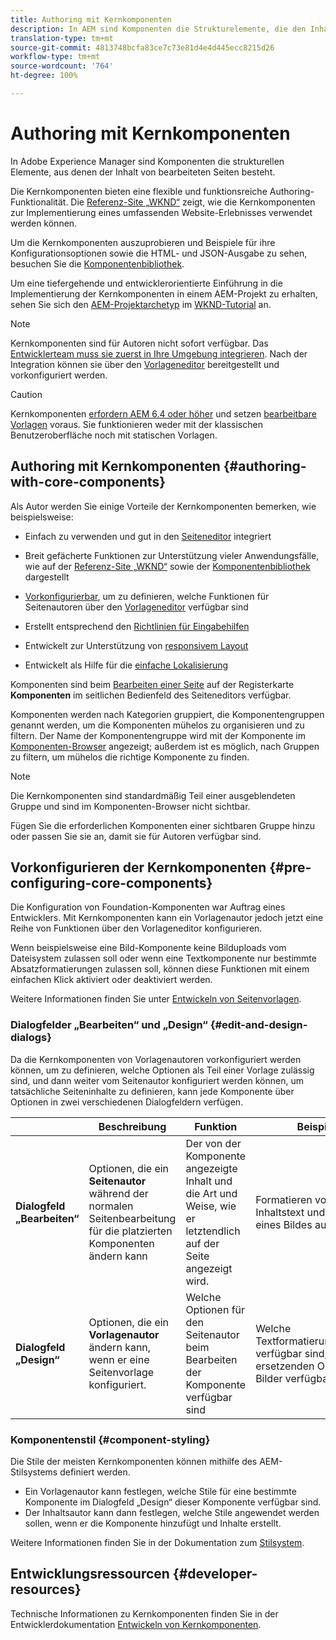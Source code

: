 ```yaml
---
title: Authoring mit Kernkomponenten
description: In AEM sind Komponenten die Strukturelemente, die den Inhalt der zu erstellenden Seiten ausmachen. Kernkomponenten bieten flexible und funktionsreiche Authoring-Funktionalität.
translation-type: tm+mt
source-git-commit: 4813748bcfa83ce7c73e81d4e4d445ecc8215d26
workflow-type: tm+mt
source-wordcount: '764'
ht-degree: 100%

---
```



# Authoring mit Kernkomponenten

In Adobe Experience Manager sind Komponenten die strukturellen Elemente, aus denen der Inhalt von bearbeiteten Seiten besteht.

Die Kernkomponenten bieten eine flexible und funktionsreiche Authoring-Funktionalität. Die [Referenz-Site „WKND“](https://wknd.site) zeigt, wie die Kernkomponenten zur Implementierung eines umfassenden Website-Erlebnisses verwendet werden können.

Um die Kernkomponenten auszuprobieren und Beispiele für ihre Konfigurationsoptionen sowie die HTML- und JSON-Ausgabe zu sehen, besuchen Sie die [Komponentenbibliothek](https://adobe.com/go/aem_cmp_library_de).

Um eine tiefergehende und entwicklerorientierte Einführung in die Implementierung der Kernkomponenten in einem AEM-Projekt zu erhalten, sehen Sie sich den [AEM-Projektarchetyp](/help/developing/archetype/overview.md) im [ WKND-Tutorial](https://docs.adobe.com/content/help/en/experience-manager-learn/getting-started-wknd-tutorial-develop/overview.html) an.

>[!NOTE]
>
>Kernkomponenten sind für Autoren nicht sofort verfügbar. Das [Entwicklerteam muss sie zuerst in Ihre Umgebung integrieren](/help/get-started/using.md). Nach der Integration können sie über den [Vorlageneditor](https://docs.adobe.com/content/help/de-DE/experience-manager-cloud-service/sites/authoring/features/templates.translate.html) bereitgestellt und vorkonfiguriert werden.

>[!CAUTION]
>
>Kernkomponenten [erfordern AEM 6.4 oder höher](/help/versions.md) und setzen [bearbeitbare Vorlagen](https://docs.adobe.com/content/help/en/experience-manager-cloud-service/sites/authoring/features/templates.html) voraus. Sie funktionieren weder mit der klassischen Benutzeroberfläche noch mit statischen Vorlagen.

## Authoring mit Kernkomponenten {#authoring-with-core-components}

Als Autor werden Sie einige Vorteile der Kernkomponenten bemerken, wie beispielsweise:

* Einfach zu verwenden und gut in den [Seiteneditor](https://docs.adobe.com/content/help/de-DE/experience-manager-cloud-service/sites/authoring/fundamentals/editing-content.translate.html) integriert

* Breit gefächerte Funktionen zur Unterstützung vieler Anwendungsfälle, wie auf der [Referenz-Site „WKND“](https://wknd.site) sowie der [Komponentenbibliothek](https://adobe.com/go/aem_cmp_library) dargestellt

* [Vorkonfigurierbar](#pre-configuring-core-components), um zu definieren, welche Funktionen für Seitenautoren über den [Vorlageneditor](https://docs.adobe.com/content/help/en/experience-manager-cloud-service/sites/authoring/features/templates.html) verfügbar sind

* Erstellt entsprechend den [Richtlinien für Eingabehilfen](https://docs.adobe.com/content/help/de-DE/experience-manager-cloud-service/sites/authoring/fundamentals/accessible-content.translate.html)

* Entwickelt zur Unterstützung von [responsivem Layout](https://docs.adobe.com/content/help/de-DE/experience-manager-cloud-service/sites/authoring/features/responsive-layout.translate.html)

* Entwickelt als Hilfe für die [einfache Lokalisierung](localization.md)

Komponenten sind beim [Bearbeiten einer Seite](https://docs.adobe.com/content/help/en/experience-manager-cloud-service/sites/authoring/fundamentals/editing-content.html) auf der Registerkarte **Komponenten** im seitlichen Bedienfeld des Seiteneditors verfügbar.

Komponenten werden nach Kategorien gruppiert, die Komponentengruppen genannt werden, um die Komponenten mühelos zu organisieren und zu filtern. Der Name der Komponentengruppe wird mit der Komponente im [Komponenten-Browser](https://docs.adobe.com/content/help/en/experience-manager-cloud-service/sites/authoring/fundamentals/editing-content.html) angezeigt; außerdem ist es möglich, nach Gruppen zu filtern, um mühelos die richtige Komponente zu finden.

>[!NOTE]
>
>Die Kernkomponenten sind standardmäßig Teil einer ausgeblendeten Gruppe und sind im Komponenten-Browser nicht sichtbar.
>
>Fügen Sie die erforderlichen Komponenten einer sichtbaren Gruppe hinzu oder passen Sie sie an, damit sie für Autoren verfügbar sind.

## Vorkonfigurieren der Kernkomponenten {#pre-configuring-core-components}

Die Konfiguration von Foundation-Komponenten war Auftrag eines Entwicklers. Mit Kernkomponenten kann ein Vorlagenautor jedoch jetzt eine Reihe von Funktionen über den Vorlageneditor konfigurieren.

Wenn beispielsweise eine Bild-Komponente keine Bilduploads vom Dateisystem zulassen soll oder wenn eine Textkomponente nur bestimmte Absatzformatierungen zulassen soll, können diese Funktionen mit einem einfachen Klick aktiviert oder deaktiviert werden.

Weitere Informationen finden Sie unter [Entwickeln von Seitenvorlagen](https://docs.adobe.com/content/help/en/experience-manager-cloud-service/sites/authoring/features/templates.html).

### Dialogfelder „Bearbeiten“ und „Design“ {#edit-and-design-dialogs}

Da die Kernkomponenten von Vorlagenautoren vorkonfiguriert werden können, um zu definieren, welche Optionen als Teil einer Vorlage zulässig sind, und dann weiter vom Seitenautor konfiguriert werden können, um tatsächliche Seiteninhalte zu definieren, kann jede Komponente über Optionen in zwei verschiedenen Dialogfeldern verfügen.

|  | Beschreibung | Funktion | Beispiele |
|--- |--- |--- |--- |
| **Dialogfeld „Bearbeiten“** | Optionen, die ein **Seitenautor** während der normalen Seitenbearbeitung für die platzierten Komponenten ändern kann | Der von der Komponente angezeigte Inhalt und die Art und Weise, wie er letztendlich auf der Seite angezeigt wird. | Formatieren von Inhaltstext und Drehen eines Bildes auf einer Seite |
| **Dialogfeld „Design“** | Optionen, die ein **Vorlagenautor** ändern kann, wenn er eine Seitenvorlage konfiguriert. | Welche Optionen für den Seitenautor beim Bearbeiten der Komponente verfügbar sind | Welche Textformatierungsoptionen verfügbar sind, welche ersetzenden Optionen für Bilder verfügbar sind |

### Komponentenstil {#component-styling}

Die Stile der meisten Kernkomponenten können mithilfe des AEM-Stilsystems definiert werden.

* Ein Vorlagenautor kann festlegen, welche Stile für eine bestimmte Komponente im Dialogfeld „Design“ dieser Komponente verfügbar sind.
* Der Inhaltsautor kann dann festlegen, welche Stile angewendet werden sollen, wenn er die Komponente hinzufügt und Inhalte erstellt.

Weitere Informationen finden Sie in der Dokumentation zum [Stilsystem](https://docs.adobe.com/content/help/de-DE/experience-manager-cloud-service/sites/authoring/features/style-system.translate.html).

## Entwicklungsressourcen {#developer-resources}

Technische Informationen zu Kernkomponenten finden Sie in der Entwicklerdokumentation [Entwickeln von Kernkomponenten](/help/developing/overview.md).
